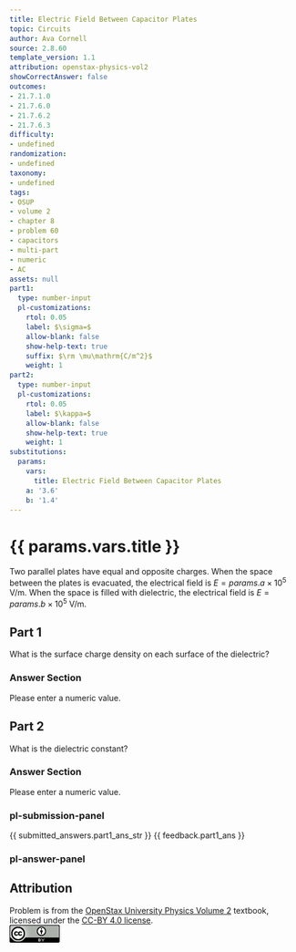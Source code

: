```yaml
---
title: Electric Field Between Capacitor Plates
topic: Circuits
author: Ava Cornell
source: 2.8.60
template_version: 1.1
attribution: openstax-physics-vol2
showCorrectAnswer: false
outcomes:
- 21.7.1.0
- 21.7.6.0
- 21.7.6.2
- 21.7.6.3
difficulty:
- undefined
randomization:
- undefined
taxonomy:
- undefined
tags:
- OSUP
- volume 2
- chapter 8
- problem 60
- capacitors
- multi-part
- numeric
- AC
assets: null
part1:
  type: number-input
  pl-customizations:
    rtol: 0.05
    label: $\sigma=$
    allow-blank: false
    show-help-text: true
    suffix: $\rm \mu\mathrm{C/m^2}$
    weight: 1
part2:
  type: number-input
  pl-customizations:
    rtol: 0.05
    label: $\kappa=$
    allow-blank: false
    show-help-text: true
    weight: 1
substitutions:
  params:
    vars:
      title: Electric Field Between Capacitor Plates
    a: '3.6'
    b: '1.4'
---
```

# {{ params.vars.title }}
Two parallel plates have equal and opposite charges. When the space between the plates is evacuated, the electrical field is $E = {{params.a }} \times 10^5 \textrm{ V/m}$. When the space is filled with dielectric, the electrical field is $E = {{params.b }} \times 10^5 \textrm{ V/m}$.

## Part 1

What is the surface charge density on each surface of the dielectric?

### Answer Section

Please enter a numeric value.

## Part 2

What is the dielectric constant?

### Answer Section

Please enter a numeric value.

### pl-submission-panel

{{ submitted_answers.part1_ans_str }}
{{ feedback.part1_ans }}

### pl-answer-panel

## Attribution

Problem is from the [OpenStax University Physics Volume 2](https://openstax.org/details/books/university-physics-volume-2) textbook, licensed under the [CC-BY 4.0 license](https://creativecommons.org/licenses/by/4.0/).<br>![Image representing the Creative Commons 4.0 BY license.](https://raw.githubusercontent.com/firasm/bits/master/by.png)